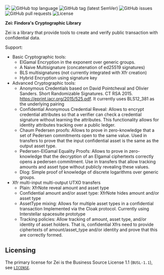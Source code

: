 ![](https://tokei.rs/b1/github/FindoraNetwork/zei)
![GitHub top language](https://img.shields.io/github/languages/top/FindoraNetwork/zei)
![GitHub tag (latest SemVer)](https://img.shields.io/github/v/tag/FindoraNetwork/zei)
![GitHub issues](https://img.shields.io/github/issues-raw/FindoraNetwork/zei)
![GitHub pull requests](https://img.shields.io/github/issues-pr-raw/FindoraNetwork/zei)
![License](https://img.shields.io/badge/license-BUSL--1.1-lightgreen)

**Zei: Findora's Cryptographic Library**

Zei is a library that provide tools to create and verify public transaction
with confidential data.

Support:

- Basic Cryptographic tools:
  - ElGamal Encryption in the exponent over generic groups.
  - A Naive Multisignature (concatenation of ed25519 signatures)
  - BLS multisignatures (not currently integrated with Xfr creation)
  - Hybrid Encryption using signature key
- Advanced Cryptographic tools:
  - Anonymous Credentials based on David Pointcheval and Olivier Sanders.
    Short Randomizable Signatures. CT RSA 2015. https://eprint.iacr.org/2015/525.pdf.
    It currently uses BLS12_381 as the underlying pairing
  - Confidential Anonymous Credential Reveal: Allows to encrypt credential attributes
    so that a verifier can check a credential signature without learning the attributes.
    This functionality allows for identity attributes tracking over a public ledger.
  - Chaum Pedersen proofs: Allows to prove in zero-knowledge that a set of Pedersen
    commitments open to the same value. Used in transfers to prove that the input confidential asset
    is the same as the output asset type.
  - Pedersen-ElGamal Equality Proofs: Allows to prove in zero-knowledge that the
    decryption of an Elgamal ciphertexts correctly opens a pedersen commitment.
    Use in transfers that allow tracking amounts and asset type without publicly
    revealing these values.
  - Dlog: Simple proof of knowledge of discrete logarithms over generic groups.
- Xfr multi-input multi-output UTXO transfers
  - Plain: XfrNote reveal amount and asset type
  - Confidential amount and/or asset type: XfrNote hides amount and/or asset type
  - AssetType mixing: Allows for multiple asset types in a confidential transaction
    Implemented via the Cloak protocol. Currently using Interstellar spacesuite prototype
  - Tracking policies: Allow tracking of amount, asset type, and/or identity
    of asset holders. That is, confidential Xfrs need to provide ciphertexts of
    amount/asset_type and/or identity and prove that this are correctly formed.
  
## Licensing

The primary license for Zei is the Business Source License 1.1 (`BUSL-1.1`), see [`LICENSE`](./LICENSE).
